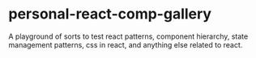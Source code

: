 # personal-react-comp-gallery
A playground of sorts to test react patterns, component hierarchy, state management patterns, css in react, and anything else related to react.

